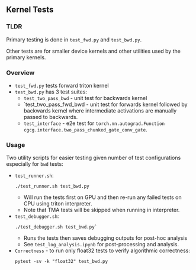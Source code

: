 ## Kernel Tests

### TLDR
Primary testing is done in `test_fwd.py` and `test_bwd.py`.  

Other tests are for smaller device kernels and other utilities used by the primary kernels.

### Overview

- `test_fwd.py` tests forward triton kernel
- `test_bwd.py` has 3 test suites:
    - `test_two_pass_bwd` - unit test for backwards kernel
    - `test_two_pass_fwd_bwd - unit test for forwards kernel followed by backwards kernel where intermediate activations are manually passed to backwards.
    - `test_interface` - e2e test for `torch.nn.autograd.Function` `cgcg.interface.two_pass_chunked_gate_conv_gate`.

### Usage
Two utility scripts for easier testing given number of test configurations especially for `bwd` tests:
- `test_runner.sh`:
    ```
    ./test_runner.sh test_bwd.py
    ```
    - Will run the tests first on GPU and then re-run any failed tests on CPU using triton interpreter.  
    - Note that TMA tests will be skipped when running in interpreter.
- `test_debugger.sh`:
    ```
    ./test_debugger.sh test_bwd.py`
    ```
    - Runs the tests then saves debugging outputs for post-hoc analysis
    - See `test_log_analysis.ipynb` for post-processing and analysis.
- `Correctness` - to run only float32 tests to verify algorithmic correctness:
    ```
    pytest -sv -k "float32" test_bwd.py
    ```